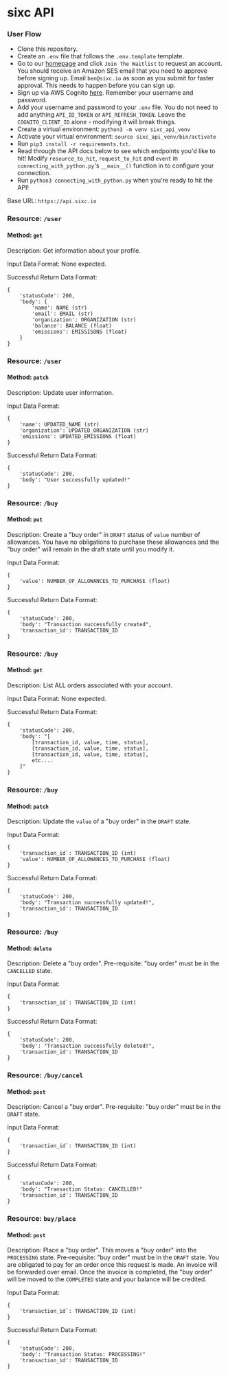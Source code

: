 # sixc API

### User Flow
- Clone this repository.
- Create an `.env` file that follows the `.env.template` template. 
- Go to our [homepage](https://www.sixc.io) and click `Join The Waitlist` to request an account. You should receive an Amazon SES email that you need to approve before signing up. Email `ben@sixc.io` as soon as you submit for faster approval. This needs to happen before you can sign up.
- Sign up via AWS Cognito [here](https://auth.sixc.io/signup?response_type=code&client_id=2ubic58v1u3rbn43b8vdhicvrm&redirect_uri=https://sixc.io). Remember your username and password.
- Add your username and password to your `.env` file. You do not need to add anything `API_ID_TOKEN` or `API_REFRESH_TOKEN`. Leave the `COGNITO_CLIENT_ID` alone - modifying it will break things.
- Create a virtual environment: `python3 -m venv sixc_api_venv`
- Activate your virtual environment: `source sixc_api_venv/bin/activate`
- Run `pip3 install -r requirements.txt`.
- Read through the API docs below to see which endpoints you'd like to hit! Modify `resource_to_hit`, `request_to_hit` and `event` in  `connecting_with_python.py`'s `__main__()` function in  to configure your connection.
- Run `python3 connecting_with_python.py` when you're ready to hit the API!


Base URL: `https://api.sixc.io`

### Resource: `/user`
#### Method: `get`

Description:
Get information about your profile.  

Input Data Format: None expected.

Successful Return Data Format:
```
{
    'statusCode': 200,
    'body': {
        'name': NAME (str)
        'email': EMAIL (str)
        'organization': ORGANIZATION (str)
        'balance': BALANCE (float)
        'emissions': EMISSISONS (float)
    }
}

```
### Resource: `/user`
#### Method: `patch`

Description:
Update user information.

Input Data Format:
```
{
    'name': UPDATED_NAME (str)
    'organization': UPDATED_ORGANIZATION (str)
    'emissions': UPDATED_EMISSIONS (float)
}
```

Successful Return Data Format:
```
{
    'statusCode': 200,
    'body': "User successfully updated!"
}
```

### Resource: `/buy`

#### Method: `put`

Description:
Create a "buy order" in `DRAFT` status of `value` number of allowances. You have no obligations to purchase these allowances and the "buy order" will remain in the draft state until you modify it. 

Input Data Format:
```
{
    'value': NUMBER_OF_ALLOWANCES_TO_PURCHASE (float)
}
```

Successful Return Data Format:
```
{
    'statusCode': 200,
    'body': "Transaction successfully created",
    'transaction_id': TRANSACTION_ID
}
```
### Resource: `/buy`
#### Method: `get`

Description:
List ALL orders associated with your account.

Input Data Format: None expected.

Successful Return Data Format:
```
{
    'statusCode': 200,
    'body': "[ 
        [transaction_id, value, time, status],
        [transaction_id, value, time, status],
        [transaction_id, value, time, status],
        etc....
    ]"
}
```

### Resource: `/buy`
#### Method: `patch`

Description:
Update the `value` of a "buy order" in the `DRAFT` state.

Input Data Format:
```
{
    'transaction_id`: TRANSACTION_ID (int)
    'value': NUMBER_OF_ALLOWANCES_TO_PURCHASE (float)
}
```

Successful Return Data Format:
```
{
    'statusCode': 200,
    'body': "Transaction successfully updated!",
    'transaction_id': TRANSACTION_ID
}
```

### Resource: `/buy`
#### Method: `delete`
Description:
Delete a "buy order". Pre-requisite: "buy order" must be in the `CANCELLED` state.

Input Data Format:
```
{
    'transaction_id`: TRANSACTION_ID (int)
}
```

Successful Return Data Format:
```
{
    'statusCode': 200,
    'body': "Transaction successfully deleted!",
    'transaction_id': TRANSACTION_ID
}
```

### Resource: `/buy/cancel`

#### Method: `post`

Description:
Cancel a "buy order". Pre-requisite: "buy order" must be in the `DRAFT` state.

Input Data Format:
```
{
    'transaction_id`: TRANSACTION_ID (int)
}
```

Successful Return Data Format:
```
{
    'statusCode': 200,
    'body': "Transaction Status: CANCELLED!"
    'transaction_id': TRANSACTION_ID
}
```

### Resource: `buy/place`

#### Method: `post`

Description:
Place a "buy order". This moves a "buy order" into the `PROCESSING` state. Pre-requisite: "buy order" must be in the `DRAFT` state. You are obligated to pay for an order once this request is made. An invoice will be forwarded over email. Once the invoice is completed, the "buy order" will be moved to the `COMPLETED` state and your balance will be credited.

Input Data Format:
```
{
    'transaction_id`: TRANSACTION_ID (int)
}
```

Successful Return Data Format:
```
{
    'statusCode': 200,
    'body': "Transaction Status: PROCESSING!"
    'transaction_id': TRANSACTION_ID
}
```




